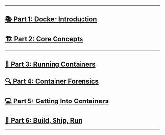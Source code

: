 <!-- _sidebar.md -->

---

## [📚 Part 1: Docker Introduction](/docker-intro)

## [🏗️ Part 2: Core Concepts](/core-concepts)
---
## [🏃 Part 3: Running Containers ](/running-containers)

## [🔍 Part 4: Container Forensics ](/container-forensics)

## [💻 Part 5: Getting Into Containers ](/getting-into-containers)

## [🚀 Part 6: Build, Ship, Run](/build-ship-run)



---